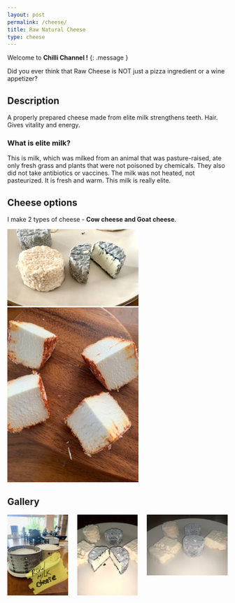 ```yaml
---
layout: post
permalink: /cheese/
title: Raw Natural Cheese
type: cheese
---
```



Welcome to **Chilli Channel !** 
{: .message }

Did you ever think that Raw Cheese is NOT just a pizza ingredient or a wine appetizer?


## Description 

A properly prepared cheese made from elite milk strengthens teeth. Hair. Gives vitality and energy.

### What is elite milk?

 This is milk, which was milked from an animal that was pasture-raised, ate only fresh grass and plants that were not poisoned by chemicals. They also did not take antibiotics or vaccines. The milk was not heated, not pasteurized. It is fresh and warm. This milk is really elite.

## Cheese options

I make 2 types of cheese - **Cow cheese and Goat cheese**. 

<img src="/cheese1.jpg" alt="" width="300"/>
<img src="/cheese3.jpg" alt="" width="300"/>


## Gallery

<div class="section">
<div class="columns">
    <div class="column">
<img src="/1.jpg" alt="">
    </div>
    <div class="column">
        <img src="/2.jpg" alt="">
        </div>
    <div class="column">
        <img src="/3.jpg" alt="">
        </div>
    </div>
</div>

